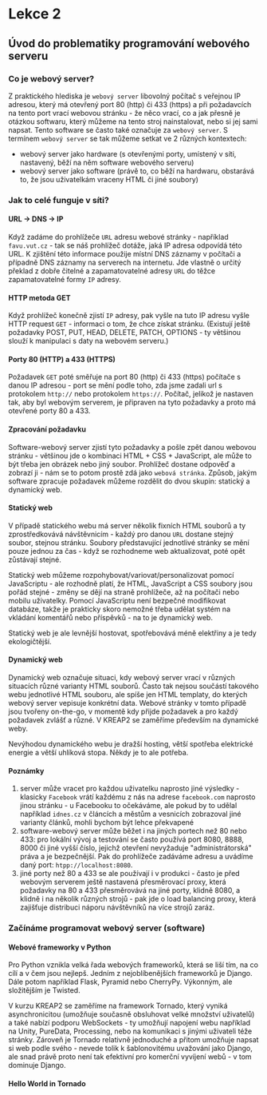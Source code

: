 # Lekce 2

## Úvod do problematiky programování webového serveru

### Co je webový server?

Z praktického hlediska je `webový server` libovolný počítač s veřejnou IP adresou, který má otevřený port 80 (http) či 433 (https) a při požadavcích na tento port vrací webovou stránku - že něco vrací, co a jak přesně je otázkou softwaru, který můžeme na tento stroj nainstalovat, nebo si jej sami napsat.
Tento software se často také označuje za `webový server`.
S termínem `webový server` se tak můžeme setkat ve 2 různých kontextech:
- webový server jako hardware (s otevřenými porty, umístený v síti, nastavený, běží na něm software webového serveru)
- webový server jako software (právě to, co běží na hardwaru, obstarává to, že jsou uživatelkám vraceny HTML či jiné soubory)

### Jak to celé funguje v síti?

#### URL -> DNS -> IP

Když zadáme do prohlížeče `URL` adresu webové stránky - například `favu.vut.cz` - tak se náš prohlížeč dotáže, jaká IP adresa odpovídá této URL.
K zjištění této informace použije místní DNS záznamy v počítači a případně DNS záznamy na serverech na internetu.
Jde vlastně o určitý překlad z dobře čitelné a zapamatovatelné adresy `URL` do těžce zapamatovatelné formy `IP` adresy.

#### HTTP metoda GET 

Když prohlížeč konečně zjistí `IP` adresy, pak vyšle na tuto IP adresu vyšle HTTP request `GET` - informaci o tom, že chce získat stránku.
(Existují ještě požadavky POST, PUT, HEAD, DELETE, PATCH, OPTIONS - ty většinou slouží k manipulaci s daty na webovém serveru.)


#### Porty 80 (HTTP) a 433 (HTTPS)

Požadavek `GET` poté směřuje na port 80 (http) či 433 (https) počítače s danou IP adresou - port se mění podle toho, zda jsme zadali url s protokolem `http://` nebo protokolem `https://`.
Počítač, jelikož je nastaven tak, aby byl webovým serverem, je připraven na tyto požadavky a proto má otevřené porty 80 a 433.

#### Zpracování požadavku
Software-webový server zjistí tyto požadavky a pošle zpět danou webovou stránku - většinou jde o kombinaci HTML + CSS + JavaScript, ale může to být třeba jen obrázek nebo jiný soubor.
Prohlížeč dostane odpověď a zobrazí ji - nám se to potom prostě zdá jako `webová stránka`.
Způsob, jakým software zpracuje požadavek můžeme rozdělit do dvou skupin: statický a dynamický web.

#### Statický web
V případě statického webu má server několik fixních HTML souborů a ty zprostředkovává návštěvnicím - každý pro danou `URL` dostane stejný soubor, stejnou stránku.
Soubory představující jednotlivé stránky se mění pouze jednou za čas - když se rozhodneme web aktualizovat, poté opět zůstávají stejné.

Statický web můžeme rozpohybovat/variovat/personalizovat pomocí JavaScriptu - ale rozhodně platí, že HTML, JavaScript a CSS soubory jsou pořád stejné - změny se dějí na straně prohlížeče, až na počítači nebo mobilu uživatelky.
Pomocí JavaScriptu není bezpečné modifikovat databáze, takže je prakticky skoro nemožné třeba udělat systém na vkládání komentářů nebo příspěvků - na to je dynamický web.

Statický web je ale levnější hostovat, spotřebovává méně elektřiny a je tedy ekologičtější.

#### Dynamický web
Dynamický web označuje situaci, kdy webový server vrací v různých situacích různé varianty HTML souborů.
Často tak nejsou součástí takového webu jednotlivé HTML souboru, ale spíše jen HTML templaty, do kterých webový server vepisuje konkrétní data.
Webové stránky v tomto případě jsou tvořeny on-the-go, v momentě kdy přijde požadavek a pro každý požadavek zvlášť a různé.
V KREAP2 se zaměříme především na dynamické weby.

Nevýhodou dynamického webu je dražší hosting, větší spotřeba elektrické energie a větší uhlíková stopa.
Někdy je to ale potřeba. 

#### Poznámky

1. server může vracet pro každou uživatelku naprosto jiné výsledky - klasicky `Facebook` vrátí každému z nás na adrese `facebook.com` naprosto jinou stránku - u Facebooku to očekáváme, ale pokud by to udělal například `idnes.cz` v článcích a městům a vesnicích zobrazoval jiné varianty článků, mohli bychom být lehce překvapené
2. software-webový server může běžet i na jiných portech než 80 nebo 433: pro lokální vývoj a testování se často používá port 8080, 8888, 8000 či jiné vyšší číslo, jejichž otevření nevyžaduje "administrátorská" práva a je bezpečnější. Pak do prohlížeče zadáváme adresu a uvádíme daný port: `htpp://localhost:8080`.
3. jiné porty než 80 a 433 se ale používají i v produkci - často je před webovým serverem ještě nastavená přesměrovací proxy, která požadavky na 80 a 433 přesměrovává na jiné porty, klidně 8080, a klidně i na několik různých strojů - pak jde o load balancing proxy, která zajišťuje distribuci náporu návštěvníků na více strojů zaráz.

### Začínáme programovat webový server (software)

#### Webové frameworky v Python
Pro Python vznikla velká řada webových frameworků, která se liší tím, na co cílí a v čem jsou nejlepš.
Jedním z nejoblíbenějších frameworků je Django.
Dále potom například Flask, Pyramid nebo CherryPy.
Výkonným, ale složitějším je Twisted.

V kurzu KREAP2 se zaměříme na framework Tornado, který vyniká asynchronicitou (umožňuje současně obsluhovat velké množství uživatelů) a také nabízí podporu WebSockets - ty umožňují napojení webu například na Unity, PureData, Processing, nebo na komunikaci s jinými uživateli téže stránky.
Zároveň je Tornado relativně jednoduché a přitom umožňuje napsat si web podle svého - nevede tolik k šablonovitému uvažování jako Django, ale snad právě proto není tak efektivní pro komerční vyvíjení webů - v tom dominuje Django.

#### Hello World in Tornado


